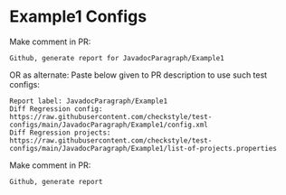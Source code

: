 # Example1 Configs
Make comment in PR:
```
Github, generate report for JavadocParagraph/Example1
```
OR as alternate:
Paste below given to PR description to use such test configs:
```
Report label: JavadocParagraph/Example1
Diff Regression config: https://raw.githubusercontent.com/checkstyle/test-configs/main/JavadocParagraph/Example1/config.xml
Diff Regression projects: https://raw.githubusercontent.com/checkstyle/test-configs/main/JavadocParagraph/Example1/list-of-projects.properties
```
Make comment in PR:
```
Github, generate report
```
